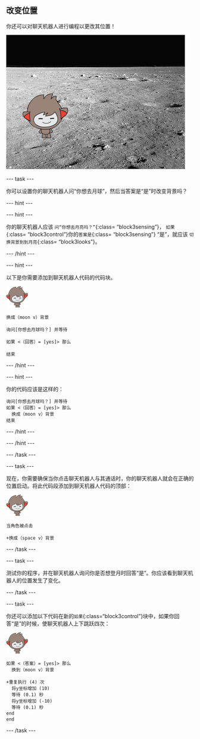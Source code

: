 ## 改变位置

你还可以对聊天机器人进行编程以更改其位置！

![测试修改背景](images/chatbot-backdrop-moon.png)

\--- task \---

你可以设置你的聊天机器人问“你想去月球”，然后当答案是“是”时改变背景吗？

\--- hint \---

\--- hint \---

你的聊天机器人应该 `问“你想去月亮吗？”`{:class= “block3sensing”}， `如果`{:class= “block3control”}你的`答案是`{:class= “block3sensing”} “是”，就应该 `切换背景到到月亮`{:class= “block3looks”}。

\--- /hint \---

\--- hint \---

以下是你需要添加到聊天机器人代码的代码块。

![纳米精灵](images/nano-sprite.png)

```blocks3
换成（moon v）背景

询问[你想去月球吗？] 并等待

如果 <（回答）= [yes]> 那么 

结束
```

\--- /hint \---

\--- hint \---

你的代码应该是这样的：

```blocks3
询问[你想去月球吗？] 并等待
如果 <（回答）= [yes]> 那么 
  换成（moon v）背景
结束
```

\--- /hint \---

\--- /hint \---

\--- /task \---

\--- task \---

现在，你需要确保当你点击聊天机器人与其通话时，你的聊天机器人就会在正确的位置启动。将此代码段添加到聊天机器人代码的顶部：

![纳米精灵](images/nano-sprite.png)

```blocks3
当角色被点击

+换成（space v）背景
```

\--- /task \---

\--- task \---

测试你的程序，并在聊天机器人询问你是否想登月时回答“是”。你应该看到聊天机器人的位置发生了变化。

\--- /task \---

\--- task \---

你还可以添加以下代码在新的`如果`{:class=“block3control”}块中，如果你回答“是”的时候，使聊天机器人上下跳跃四次：

![纳米精灵](images/nano-sprite.png)

```blocks3
如果 <（答案）= [yes]> 那么 
  换到（moon v）背景

+重复执行 (4) 次 
  将y坐标增加 (10)
  等待 (0.1) 秒
  将y坐标增加 (-10)
  等待 (0.1) 秒
end
end
```

\--- /task \---